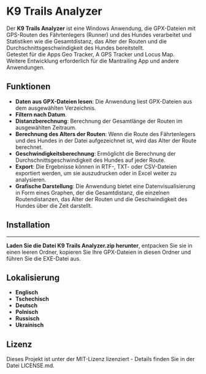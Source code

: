﻿# K9 Trails Analyzer

Der **K9 Trails Analyzer** ist eine Windows Anwendung, die GPX-Dateien mit GPS-Routen des Fährtenlegers (Runner) und des Hundes verarbeitet und Statistiken wie die Gesamtdistanz, das Alter der Routen und die Durchschnittsgeschwindigkeit des Hundes bereitstellt.  
Getestet für die Apps Geo Tracker, A GPS Tracker und Locus Map.  
Weitere Entwicklung erforderlich für die Mantrailing App und andere Anwendungen.

## Funktionen

- **Daten aus GPX-Dateien lesen**: Die Anwendung liest GPX-Dateien aus dem ausgewählten Verzeichnis.
- **Filtern nach Datum**.
- **Distanzberechnung**: Berechnung der Gesamtlänge der Routen im ausgewählten Zeitraum.
- **Berechnung des Alters der Routen**: Wenn die Route des Fährtenlegers und des Hundes in der Datei aufgezeichnet ist, wird das Alter der Route berechnet.
- **Geschwindigkeitsberechnung**: Ermöglicht die Berechnung der Durchschnittsgeschwindigkeit des Hundes auf jeder Route.
- **Export**: Die Ergebnisse können in RTF-, TXT- oder CSV-Dateien exportiert werden, um sie auszudrucken oder in Excel weiter zu analysieren.
- **Grafische Darstellung**: Die Anwendung bietet eine Datenvisualisierung in Form eines Graphen, der die Gesamtdistanz, die einzelnen Routendistanzen, das Alter der Routen und die Geschwindigkeit des Hundes über die Zeit darstellt.

## Installation
*** ***
**Laden Sie die Datei K9 Trails Analyzer.zip herunter**, entpacken Sie sie in einen leeren Ordner, kopieren Sie Ihre GPX-Dateien in diesen Ordner und führen Sie die EXE-Datei aus.

## Lokalisierung
- **Englisch**
- **Tschechisch**
- **Deutsch**
- **Polnisch**
- **Russisch**
- **Ukrainisch**

## Lizenz
Dieses Projekt ist unter der MIT-Lizenz lizenziert - Details finden Sie in der Datei LICENSE.md.

